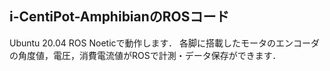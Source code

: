 ## i-CentiPot-AmphibianのROSコード
Ubuntu 20.04 ROS Noeticで動作します．
各脚に搭載したモータのエンコーダの角度値，電圧，消費電流値がROSで計測・データ保存ができます．
